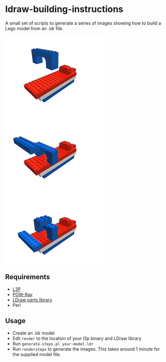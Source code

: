 # ldraw-building-instructions

A small set of scripts to generate a series of images showing how
to build a Lego model from an .ldr file.

![Step 1](samples/step0026.png)
![Step 2](samples/step0027.png)
![Step 3](samples/step0028.png)

## Requirements
- [L3P](http://www.hassings.dk/l3/l3p.html)
- [POW-Ray](http://www.powray.org)
- [LDraw parts library](http://www.ldraw.org/parts/latest-parts.html)
- Perl

## Usage
- Create an .ldr model
- Edit `render` to the location of your l3p binary and LDraw library
- Run `generate-steps.pl your-model.ldr`
- Run `rendersteps` to generate the images. This takes around 1 minute for the supplied model file.


